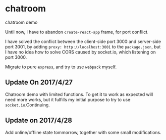 # chatroom
chatroom demo

Until now, I have to abandon `create-react-app` frame, for port conflict.

I have solved the conflict between the client-side port 3000 and server-side port 3001, by adding `proxy: http://localhost:3001` to the `package.json`, but I have no idea how to solve CORS caused by socket.io, which listening on port 3000.

Migrate to pure `express`, and try to use `webpack` myself.

## Update On 2017/4/27
Chatroom demo with limited functions. To get it to work as expected will need more works, but it fulfills my initial purpose to try to use `socket.io`.Continuing.

## Update on 2017/4/28
Add online/offline state tommorrow, together with some small modifications.